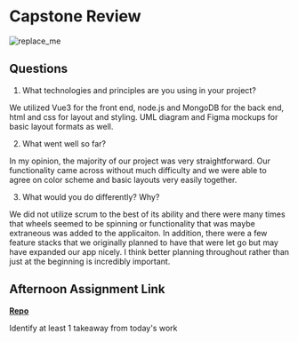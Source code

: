 # Capstone Review

![replace_me](https://codeworks.blob.core.windows.net/public/assets/img/illustrations/placeholder.svg)

## Questions

1. What technologies and principles are you using in your project?

We utilized Vue3 for the front end, node.js and MongoDB for the back end, html and css for layout and styling.  UML diagram and Figma mockups for basic layout formats as well.

2. What went well so far?

In my opinion, the majority of our project was very straightforward.  Our functionality came across without much difficulty and we were able to agree on color scheme and basic layouts very easily together.

3. What would you do differently? Why?

We did not utilize scrum to the best of its ability and there were many times that wheels seemed to be spinning or functionality that was maybe extraneous was added to the applicaiton.  In addition, there were a few feature stacks that we originally planned to have that were let go but may have expanded our app nicely.  I think better planning throughout rather than just at the beginning is incredibly important.

## Afternoon Assignment Link

**[Repo](https://github.com/ScottTLyman/honey-do.git)**

Identify at least 1 takeaway from today's work
